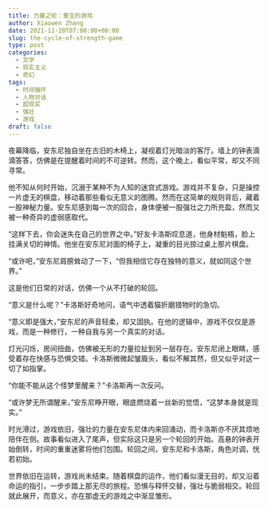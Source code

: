 ```yaml
---
title: 力量之轮：重生的游戏
author: Xiaowen Zhang
date: 2021-11-20T07:00:00+08:00
slug: the-cycle-of-strength-game
type: post
categories:
  - 文学
  - 现实主义
  - 奇幻
tags:
  - 时间循环
  - 人物对话
  - 超现实
  - 强壮
  - 游戏
draft: false
---
```


夜幕降临，安东尼独自坐在古旧的木椅上，凝视着灯光暗淡的客厅。墙上的钟表滴滴答答，仿佛是在提醒着时间的不可逆转。然而，这个晚上，看似平常，却又不同寻常。

他不知从何时开始，沉溺于某种不为人知的迷宫式游戏。游戏并不复杂，只是操控一片虚无的棋盘，移动着那些看似无意义的图腾。然而在这简单的规则背后，藏着一股神秘力量。安东尼感到每一次的回合，身体便被一股强壮之力所充盈，然而又被一种奇异的虚弱感取代。

“这样下去，你会迷失在自己的世界之中。”好友卡洛斯叹息道，他身材魁梧，脸上挂满关切的神情。他坐在安东尼对面的椅子上，凝重的目光掠过桌上那片棋盘。

“或许吧，”安东尼肩膀耸动了一下，“但我相信它存在独特的意义，就如同这个世界。”

这是他们日常的对话，仿佛一个从不打破的轮回。

“意义是什么呢？”卡洛斯好奇地问，语气中透着猫折磨猎物时的急切。

“意义即是强大，”安东尼的声音轻柔，却又固执。在他的逻辑中，游戏不仅仅是游戏，而是一种修行，一种自我与另一个真实的对话。

灯光闪烁，房间扭曲，仿佛被无形的力量拉扯到另一层存在。安东尼闭上眼睛，感受着存在快感与恐惧交错。卡洛斯微微起皱眉头，看似不解其然，但又似乎对这一切了如指掌。

“你能不能从这个怪梦里醒来？”卡洛斯再一次反问。

“或许梦无所谓醒来，”安东尼睁开眼，眼底燃烧着一丝新的觉悟，“这梦本身就是现实。”

时光滑过，游戏依旧，强壮的力量在安东尼体内来回涌动，而卡洛斯亦不厌其烦地陪伴在侧。故事看似进入了尾声，但实际这只是另一个轮回的开始。高悬的钟表开始倒转，时间的重重迷雾将他们包围。轮回之间，安东尼和卡洛斯，角色对调，恍若初始。

世界依旧在运转，游戏尚未结束。随着棋盘的运作，他们看似漫无目的，却又沿着命运的指引，一步步踏上那无尽的旅程。恐惧与释怀交替，强壮与脆弱相交。轮回就此展开，而意义，亦在那虚无的游戏之中渐显雏形。